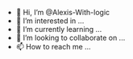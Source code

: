 - 👋 Hi, I’m @Alexis-With-logic
- 👀 I’m interested in ...
- 🌱 I’m currently learning ...
- 💞️ I’m looking to collaborate on ...
- 📫 How to reach me ...

<!---
Alexis-With-logic/Alexis-With-logic is a ✨ special ✨ repository because its `README.md` (this file) appears on your GitHub profile.
You can click the Preview link to take a look at your changes.
--->
